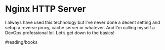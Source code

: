 # Nginx HTTP Server
I always have used this technology but I've never done a decent setting and setup a reverse proxy, cache server or whatever. And I'm calling myself a DevOps professional lol. Let’s get down to the basics!

#reading/books